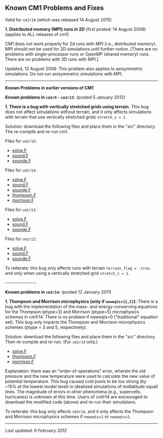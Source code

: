 ## Known CM1 Problems and Fixes
Valid for `cm1r18` (which was released 14 August 2015)

**1. Distributed memory (MPI) runs in 2D** (first posted: 14 August 2006) (applies to ALL releases of cm1)

CM1 does not work properly for 2d runs with MPI (i.e., distributed memory). MPI should not be used for 2D simulations until further notice. \[There are no problems with single-processor runs or OpenMP (shared memory) runs. There are no problems with 3D runs with MPI.\]

Updated, 12 August 2008: This problem also applies to axisymmetric simulations. Do not run axisymmetric simulations with MPI.

* * *

**Known Problems in earlier versions of CM1**

**Known problems in `cm1r8` - `cm1r15`:** (posted 5 January 2012)

**1. There is a bug with vertically stretched grids using terrain.** This bug does not affect simulations without terrain, and it only affects simulations with terrain that use vertically stretched grids `stretch_z = 1`.

Solution: download the following files and place them in the "src" directory. The re-compile and re-run cm1.

Files for `cm1r15`:

*   [solve.F](cm1r15_fixed/solve.F)
*   [sound.F](cm1r15_fixed/sound.F)
*   [sounde.F](cm1r15_fixed/sounde.F)

Files for `cm1r14`:

*   [solve.F](cm1r14_fixed/solve.F)
*   [sound.F](cm1r14_fixed/sound.F)
*   [sounde.F](cm1r14_fixed/sounde.F)
*   [thompson.F](cm1r14_fixed/thompson.F)
*   [morrison.F](cm1r14_fixed/morrison.F)

Files for `cm1r13`:

*   [solve.F](cm1r13_fixed/solve.F)
*   [sound.F](cm1r13_fixed/sound.F)
*   [sounde.F](cm1r13_fixed/sounde.F)

Files for `cm1r12`:

*   [solve.F](cm1r12_fixed/solve.F)
*   [sound.F](cm1r12_fixed/sound.F)
*   [sounde.F](cm1r12_fixed/sounde.F)

To reiterate: this bug only affects runs with terrain `terrain_flag = .true.` and only when using a vertically stretched grid `stretch_z = 1`.

\----------------

**Known problems in `cm1r14`:** (posted 12 January 2011)

**1\. Thompson and Morrison microphysics (only if `neweqts={1,2}`):** There is a bug with the implementation of the mass- and energy-conserving equations for the Thompson (ptype=3) and Morrison (ptype=5) microphysics schemes in cm1r14. There is no problem if neweqts=0 ("traditional" equation set). This bug _only_ impacts the Thompson and Morrison microphysics schemes (ptype = 3 and 5, respectively).

Solution: download the following files and place them in the "src" directory. Then re-compile and re-run. (For `cm1r14` only.)

*   [solve.F](cm1r14_fixed/solve.F)
*   [thompson.F](cm1r14_fixed/thompson.F)
*   [morrison.F](cm1r14_fixed/morrison.F)

Explanation: there was an "order-of-operations" error, wherein the old pressure and the new temperature were used to calculate the new value of potential temperature. This bug caused cold pools to be too strong (by ~15% at the lowest model level) in idealized simulations of midlatitude squall lines. The magnitude of errors in other phenomena (e.g., supercells, hurricanes) is unknown at this time. Users of cm1r14 are encouraged to download the modified code (above) and re-run their simulations.

To reiterate: this bug only affects `cm1r14`, and it only affects the Thompson and Morrison microphysics schemes if `neweqts=1` or `neweqts=2`.

* * *
_Last updated: 6 February 2012_
